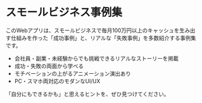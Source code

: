 # スモールビジネス事例集

このWebアプリは、スモールビジネスで毎月100万円以上のキャッシュを生み出す仕組みを作った「成功事例」と、リアルな「失敗事例」を多数紹介する事例集です。

- 会社員・副業・未経験からでも挑戦できるリアルなストーリーを掲載
- 成功・失敗の両面から学べる
- モチベーションの上がるアニメーション演出あり
- PC・スマホ両対応のモダンなUI/UX

「自分にもできるかも」と思えるヒントを、ぜひ見つけてください。